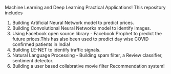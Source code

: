 Machine Learning and Deep Learning Practical Applications!
This repository includes 
1. Building Artificial Neural Network model to predict prices.
2. Building Convolutional Neural Networks model to identify images.
3. Using Facebook open source library - Facebook Prophet to predict the future prices.This has also been used to predict day wise COVID confirmed patients in India!
4. Building LE-NET to identify traffic signals.
5. Natural Language Processing - Building spam filter, a Review classifier, sentiment detector.
6. Building a user based collabrative movie filter Recommendation system!
